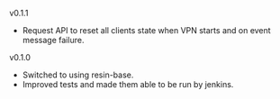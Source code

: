 v0.1.1
* Request API to reset all clients state when VPN starts and on event message failure.

v0.1.0
* Switched to using resin-base.
* Improved tests and made them able to be run by jenkins.
